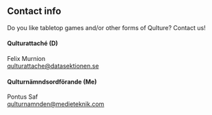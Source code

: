 ## Contact info

Do you like tabletop games and/or other forms of Qulture? Contact us!

#### Qulturattaché (D)

Felix Murnion<br>
[qulturattache@datasektionen.se](mailto:qulturattache@datasektionen.se)

#### Qulturnämndsordförande (Me)

Pontus Saf<br>
[qulturnamnden@medieteknik.com](mailto:qulturnamnden@medieteknik.com)
